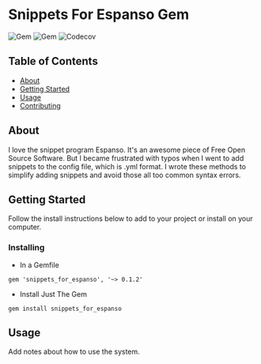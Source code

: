 # Snippets For Espanso Gem 
![Gem](https://img.shields.io/gem/v/snippets_for_espanso?style=for-the-badge) ![Gem](https://img.shields.io/gem/dt/snippets_for_espanso?style=for-the-badge) ![Codecov](https://img.shields.io/codecov/c/github/ajmarkow/snippets_for_espanso?style=for-the-badge&token=MWR13W9I4F)
## Table of Contents

- [About](#about)
- [Getting Started](#getting_started)
- [Usage](#usage)
- [Contributing](../CONTRIBUTING.md)

## About <a name = "about"></a>

I love the snippet program Espanso.  It's an awesome piece of Free Open Source Software.  But I became frustrated with typos when I went to add snippets to the config file, which is .yml format.  I wrote these methods to simplify adding snippets and avoid those all too common syntax errors.

## Getting Started <a name = "getting_started"></a>

Follow the install instructions below to add to your project or install on your computer.

### Installing

- In a Gemfile
```
gem 'snippets_for_espanso', '~> 0.1.2'
```
- Install Just The Gem
```
gem install snippets_for_espanso
```


## Usage <a name = "usage"></a>

Add notes about how to use the system.
